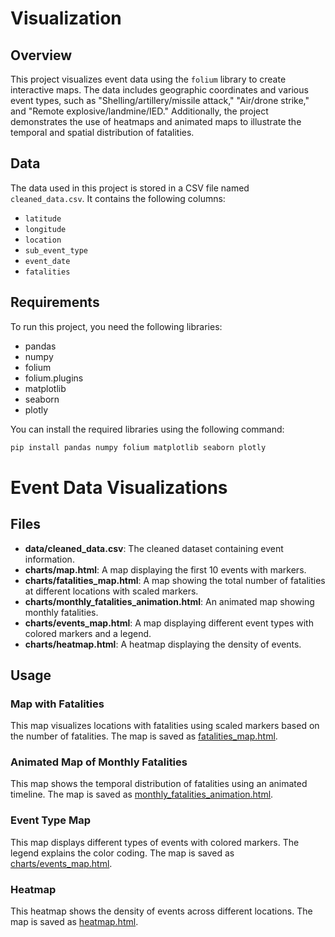 # Visualization

## Overview

This project visualizes event data using the `folium` library to create interactive maps. The data includes geographic coordinates and various event types, such as "Shelling/artillery/missile attack," "Air/drone strike," and "Remote explosive/landmine/IED." Additionally, the project demonstrates the use of heatmaps and animated maps to illustrate the temporal and spatial distribution of fatalities.

## Data

The data used in this project is stored in a CSV file named `cleaned_data.csv`. It contains the following columns:

- `latitude`
- `longitude`
- `location`
- `sub_event_type`
- `event_date`
- `fatalities`

## Requirements

To run this project, you need the following libraries:

- pandas
- numpy
- folium
- folium.plugins
- matplotlib
- seaborn
- plotly

You can install the required libraries using the following command:

```sh
pip install pandas numpy folium matplotlib seaborn plotly
```

# Event Data Visualizations

## Files

- **data/cleaned_data.csv**: The cleaned dataset containing event information.
- **charts/map.html**: A map displaying the first 10 events with markers.
- **charts/fatalities_map.html**: A map showing the total number of fatalities at different locations with scaled markers.
- **charts/monthly_fatalities_animation.html**: An animated map showing monthly fatalities.
- **charts/events_map.html**: A map displaying different event types with colored markers and a legend.
- **charts/heatmap.html**: A heatmap displaying the density of events.

## Usage

### Map with Fatalities

This map visualizes locations with fatalities using scaled markers based on the number of fatalities. The map is saved as [fatalities_map.html](https://annashliapkina.github.io/Ukraine_under_attack/charts/fatalities_map.html).

### Animated Map of Monthly Fatalities

This map shows the temporal distribution of fatalities using an animated timeline. The map is saved as [monthly_fatalities_animation.html](https://annashliapkina.github.io/Ukraine_under_attack/charts/monthly_fatalities_animation.html).

### Event Type Map

This map displays different types of events with colored markers. The legend explains the color coding. The map is saved as [charts/events_map.html](https://annashliapkina.github.io/Ukraine_under_attack/charts/events_map.html).

### Heatmap

This heatmap shows the density of events across different locations. The map is saved as [heatmap.html](https://annashliapkina.github.io/Ukraine_under_attack/charts/heatmap.html).

